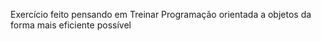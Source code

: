 Exercício feito pensando em Treinar Programação orientada a objetos da forma mais eficiente possível

